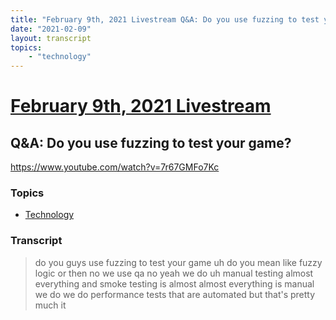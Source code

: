 ```yaml
---
title: "February 9th, 2021 Livestream Q&A: Do you use fuzzing to test your game?"
date: "2021-02-09"
layout: transcript
topics:
    - "technology"
---
```

# [February 9th, 2021 Livestream](../2021-02-09.md)
## Q&A: Do you use fuzzing to test your game?
https://www.youtube.com/watch?v=7r67GMFo7Kc

### Topics
* [Technology](../topics/technology.md)

### Transcript

> do you guys use fuzzing to test your game uh do you mean like fuzzy logic or then no we use qa no yeah we do uh manual testing almost everything and smoke testing is almost almost everything is manual we do we do performance tests that are automated but that's pretty much it

